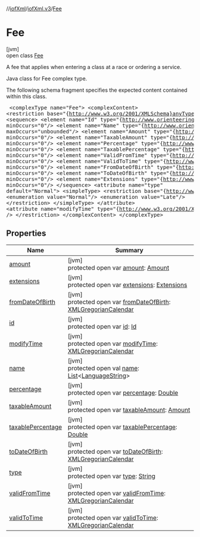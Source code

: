 //[iofXml](../../../index.md)/[iofXml.v3](../index.md)/[Fee](index.md)

# Fee

[jvm]\
open class [Fee](index.md)

A fee that applies when entering a class at a race or ordering a service. <p>Java class for Fee complex type. <p>The following schema fragment specifies the expected content contained within this class. <pre> &lt;complexType name="Fee"&gt; &lt;complexContent&gt; &lt;restriction base="{http://www.w3.org/2001/XMLSchema}anyType"&gt; &lt;sequence&gt; &lt;element name="Id" type="{http://www.orienteering.org/datastandard/3.0}Id" minOccurs="0"/&gt; &lt;element name="Name" type="{http://www.orienteering.org/datastandard/3.0}LanguageString" maxOccurs="unbounded"/&gt; &lt;element name="Amount" type="{http://www.orienteering.org/datastandard/3.0}Amount" minOccurs="0"/&gt; &lt;element name="TaxableAmount" type="{http://www.orienteering.org/datastandard/3.0}Amount" minOccurs="0"/&gt; &lt;element name="Percentage" type="{http://www.w3.org/2001/XMLSchema}double" minOccurs="0"/&gt; &lt;element name="TaxablePercentage" type="{http://www.w3.org/2001/XMLSchema}double" minOccurs="0"/&gt; &lt;element name="ValidFromTime" type="{http://www.w3.org/2001/XMLSchema}dateTime" minOccurs="0"/&gt; &lt;element name="ValidToTime" type="{http://www.w3.org/2001/XMLSchema}dateTime" minOccurs="0"/&gt; &lt;element name="FromDateOfBirth" type="{http://www.w3.org/2001/XMLSchema}date" minOccurs="0"/&gt; &lt;element name="ToDateOfBirth" type="{http://www.w3.org/2001/XMLSchema}date" minOccurs="0"/&gt; &lt;element name="Extensions" type="{http://www.orienteering.org/datastandard/3.0}Extensions" minOccurs="0"/&gt; &lt;/sequence&gt; &lt;attribute name="type" default="Normal"&gt; &lt;simpleType&gt; &lt;restriction base="{http://www.w3.org/2001/XMLSchema}NMTOKEN"&gt; &lt;enumeration value="Normal"/&gt; &lt;enumeration value="Late"/&gt; &lt;/restriction&gt; &lt;/simpleType&gt; &lt;/attribute&gt; &lt;attribute name="modifyTime" type="{http://www.w3.org/2001/XMLSchema}dateTime" /&gt; &lt;/restriction&gt; &lt;/complexContent&gt; &lt;/complexType&gt; </pre>

## Properties

| Name | Summary |
|---|---|
| [amount](amount.md) | [jvm]<br>protected open var [amount](amount.md): [Amount](../-amount/index.md) |
| [extensions](extensions.md) | [jvm]<br>protected open var [extensions](extensions.md): [Extensions](../-extensions/index.md) |
| [fromDateOfBirth](from-date-of-birth.md) | [jvm]<br>protected open var [fromDateOfBirth](from-date-of-birth.md): [XMLGregorianCalendar](https://docs.oracle.com/javase/8/docs/api/javax/xml/datatype/XMLGregorianCalendar.html) |
| [id](id.md) | [jvm]<br>protected open var [id](id.md): [Id](../-id/index.md) |
| [modifyTime](modify-time.md) | [jvm]<br>protected open var [modifyTime](modify-time.md): [XMLGregorianCalendar](https://docs.oracle.com/javase/8/docs/api/javax/xml/datatype/XMLGregorianCalendar.html) |
| [name](name.md) | [jvm]<br>protected open val [name](name.md): [List](https://docs.oracle.com/javase/8/docs/api/java/util/List.html)<[LanguageString](../-language-string/index.md)> |
| [percentage](percentage.md) | [jvm]<br>protected open var [percentage](percentage.md): [Double](https://docs.oracle.com/javase/8/docs/api/java/lang/Double.html) |
| [taxableAmount](taxable-amount.md) | [jvm]<br>protected open var [taxableAmount](taxable-amount.md): [Amount](../-amount/index.md) |
| [taxablePercentage](taxable-percentage.md) | [jvm]<br>protected open var [taxablePercentage](taxable-percentage.md): [Double](https://docs.oracle.com/javase/8/docs/api/java/lang/Double.html) |
| [toDateOfBirth](to-date-of-birth.md) | [jvm]<br>protected open var [toDateOfBirth](to-date-of-birth.md): [XMLGregorianCalendar](https://docs.oracle.com/javase/8/docs/api/javax/xml/datatype/XMLGregorianCalendar.html) |
| [type](type.md) | [jvm]<br>protected open var [type](type.md): [String](https://docs.oracle.com/javase/8/docs/api/java/lang/String.html) |
| [validFromTime](valid-from-time.md) | [jvm]<br>protected open var [validFromTime](valid-from-time.md): [XMLGregorianCalendar](https://docs.oracle.com/javase/8/docs/api/javax/xml/datatype/XMLGregorianCalendar.html) |
| [validToTime](valid-to-time.md) | [jvm]<br>protected open var [validToTime](valid-to-time.md): [XMLGregorianCalendar](https://docs.oracle.com/javase/8/docs/api/javax/xml/datatype/XMLGregorianCalendar.html) |
